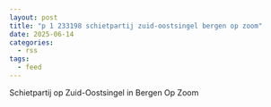 ```yaml
---
layout: post
title: "p 1 233198 schietpartij zuid-oostsingel bergen op zoom"
date: 2025-06-14
categories: 
  - rss
tags: 
  - feed
---
```


Schietpartij op Zuid-Oostsingel in Bergen Op Zoom

